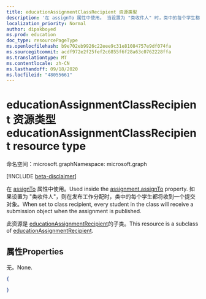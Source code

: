 ```yaml
---
title: educationAssignmentClassRecipient 资源类型
description: '在 assignTo 属性中使用。 当设置为 "类收件人" 时，类中的每个学生都将 '
localization_priority: Normal
author: dipakboyed
ms.prod: education
doc_type: resourcePageType
ms.openlocfilehash: b9e702eb9926c22eee9c31e81084757e9df074fa
ms.sourcegitcommit: acdf972e2f25fef2c6855f6f28a63c0762228ffa
ms.translationtype: MT
ms.contentlocale: zh-CN
ms.lasthandoff: 09/18/2020
ms.locfileid: "48055661"
---
```

# <a name="educationassignmentclassrecipient-resource-type"></a><span data-ttu-id="b7c86-104">educationAssignmentClassRecipient 资源类型</span><span class="sxs-lookup"><span data-stu-id="b7c86-104">educationAssignmentClassRecipient resource type</span></span>

<span data-ttu-id="b7c86-105">命名空间：microsoft.graph</span><span class="sxs-lookup"><span data-stu-id="b7c86-105">Namespace: microsoft.graph</span></span>

[!INCLUDE [beta-disclaimer](../../includes/beta-disclaimer.md)]

<span data-ttu-id="b7c86-106">在 [assignTo](educationassignment.md) 属性中使用。</span><span class="sxs-lookup"><span data-stu-id="b7c86-106">Used inside the [assignment.assignTo](educationassignment.md) property.</span></span> <span data-ttu-id="b7c86-107">如果设置为 "类收件人"，则在发布工作分配时，类中的每个学生都将收到一个提交对象。</span><span class="sxs-lookup"><span data-stu-id="b7c86-107">When set to class recipient, every student in the class will receive a submission object when the assignment is published.</span></span>

<span data-ttu-id="b7c86-108">此资源是 [educationAssignmentRecipient](educationassignmentrecipient.md)的子类。</span><span class="sxs-lookup"><span data-stu-id="b7c86-108">This resource is a subclass of [educationAssignmentRecipient](educationassignmentrecipient.md).</span></span>

## <a name="properties"></a><span data-ttu-id="b7c86-109">属性</span><span class="sxs-lookup"><span data-stu-id="b7c86-109">Properties</span></span>

<span data-ttu-id="b7c86-110">无。</span><span class="sxs-lookup"><span data-stu-id="b7c86-110">None.</span></span>


<!-- {
  "blockType": "resource",
  "optionalProperties": [

  ],
  "@odata.type": "microsoft.graph.educationAssignmentClassRecipient"
}-->

```json
{

}

```
<!-- uuid: 8fcb5dbc-d5aa-4681-8e31-b001d5168d79
2015-10-25 14:57:30 UTC -->
<!--
{
  "type": "#page.annotation",
  "description": "educationAssignmentClassRecipient resource",
  "keywords": "",
  "section": "documentation",
  "tocPath": "",
  "suppressions": []
}
-->


